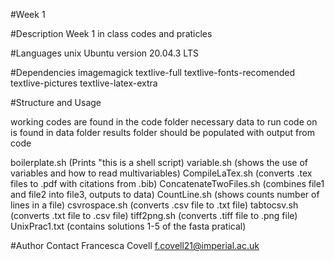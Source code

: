 #Week 1

#Description 
Week 1 in class codes and praticles 

#Languages
unix Ubuntu version 20.04.3 LTS
 
#Dependencies
imagemagick
textlive-full
textlive-fonts-recomended
textlive-pictures
textlive-latex-extra

#Structure and Usage

working codes are found in the code folder
necessary data to run code on is found in data folder
results folder should be populated with output from code

boilerplate.sh (Prints "this is a shell script)
variable.sh (shows the use of variables and how to read multivariables)
CompileLaTex.sh (converts .tex files to .pdf with citations from .bib)
ConcatenateTwoFiles.sh (combines file1 and file2 into file3, outputs to data)
CountLine.sh (shows counts number of lines in a file)
csvrospace.sh (converts .csv file to .txt file)
tabtocsv.sh (converts .txt file to .csv file)
tiff2png.sh (converts .tiff file to .png file)
UnixPrac1.txt (contains solutions 1-5 of the fasta pratical)

#Author Contact
Francesca Covell
f.covell21@imperial.ac.uk
